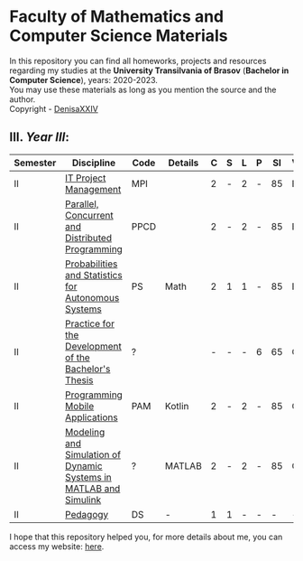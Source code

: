 # Faculty of Mathematics and Computer Science Materials

In this repository you can find all homeworks, projects and resources regarding my studies at the **University Transilvania of Brasov** (**Bachelor in Computer Science**), years: 2020-2023.<br>
You may use these materials as long as you mention the source and the author. <br>
Copyright - [DenisaXXIV](https://github.com/DenisaXXIV)

## III. *Year III*:

| Semester | Discipline                                            |   Code   | Details| C | S | L | P |  SI  | V | Credits |
|----------|-------------------------------------------------------|----------|--------|---|---|---|---|------|---|---------|
| II       |[IT Project Management](#)| MPI || 2 | - | 2 | - |  85  | E | 5 |
| II       |[Parallel, Concurrent and Distributed Programming](#)| PPCD || 2 | - | 2 | - |  85  | E | 5 |
| II       |[Probabilities and Statistics for Autonomous Systems](#)| PS | Math | 2 | 1 | 1 | - |  85  | E | 5 |
| II       |[Practice for the Development of the Bachelor's Thesis](#)| ? || - | - | - | 6 |  65  | C | 5 |
| II       |[Programming Mobile Applications](#)| PAM | Kotlin | 2 | - | 2 | - |  85  | C | 5 |
| II       |[Modeling and Simulation of Dynamic Systems in MATLAB and Simulink](#)| ? | MATLAB| 2 | - | 2 | - |  85  | C | 5 |
| II       |[Pedagogy](#) |DS|-| 1 | 1 | - | - |  -  | - | 5 |


I hope that this repository helped you, for more details about me, you can access my website: [here](https://denisa-vasile.info/).


